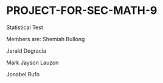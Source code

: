 # PROJECT-FOR-SEC-MATH-9
Statistical Test 

Members are: 
Shemiah Bullong

Jerald Degracia

Mark Jayson Lauzon

Jonabel Rufo

